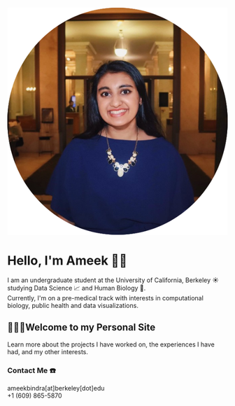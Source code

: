 ![Me](Ameek.png)
      
# Hello, I'm Ameek 👋🏽
I am an undergraduate student at the University of California, Berkeley 󠁵󠁳󠁣󠁡󠁿☀️ studying Data Science 📈 and Human Biology 🔬. 
<br /> Currently, I'm on a pre-medical track with interests in computational biology, public health and data visualizations.

## 👩🏽‍💻Welcome to my Personal Site
Learn more about the projects I have worked on, the experiences I have had, and my other interests.

### Contact Me  ☎️
ameekbindra[at]berkeley[dot]edu
<br /> +1 (609) 865-5870
